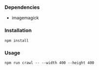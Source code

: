### Dependencies
- imagemagick

### Installation

```
npm install
```

### Usage

```
npm run crawl -- --width 400 --height 400 
```